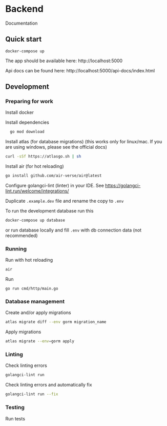 
# Backend
Documentation

## Quick start
```
docker-compose up
```
The app should be available here: http://localhost:5000

Api docs can be found here: http://localhost:5000/api-docs/index.html

## Development

### Preparing for work

Install docker

Install dependencies
```bash
  go mod download
```

Install atlas (for database migrations) (this works only for linux/mac. If you are using windows, please see the official docs)
```bash
curl -sSf https://atlasgo.sh | sh
```

Install air (for hot reloading)
```bash
go install github.com/air-verse/air@latest
```

Configure golangci-lint (linter) in your IDE. See https://golangci-lint.run/welcome/integrations/

Duplicate `.example.dev` file and rename the copy to `.env`

To run the development database run this
```bash
docker-compose up database
```
or run database locally and fill `.env` with db connection data (not recommended)

### Running
Run with hot reloading
```bash
air
```

Run
```
go run cmd/http/main.go
```

### Database management

Create and/or apply migrations

```bash
atlas migrate diff --env gorm migration_name
```

Apply migrations

```bash
atlas migrate --env=gorm apply
```

### Linting

Check linting errors
```bash
golangci-lint run
```

Check linting errors and automatically fix
```bash
golangci-lint run --fix
```

### Testing

Run tests
```bash
```


